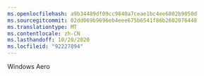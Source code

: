 ```yaml
---
ms.openlocfilehash: a9b34489df09cc9840a7ceae1bc4ee6802b9050d
ms.sourcegitcommit: 02dd069b9696eb4eee675b6541f86b2602076448
ms.translationtype: MT
ms.contentlocale: zh-CN
ms.lasthandoff: 10/20/2020
ms.locfileid: "92227894"
---
```

Windows Aero